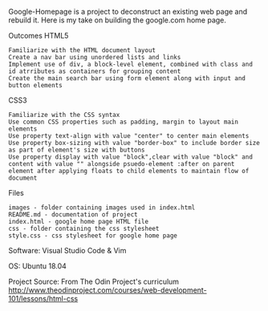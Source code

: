 Google-Homepage is a project to deconstruct an existing web page and rebuild it. Here is my take on building the google.com home page.

Outcomes
HTML5

    Familiarize with the HTML document layout
    Create a nav bar using unordered lists and links
    Implement use of div, a block-level element, combined with class and id atrributes as containers for grouping content
    Create the main search bar using form element along with input and button elements

CSS3

    Familiarize with the CSS syntax
    Use common CSS properties such as padding, margin to layout main elements
    Use property text-align with value "center" to center main elements
    Use property box-sizing with value "border-box" to include border size as part of element's size with buttons
    Use property display with value "block",clear with value "block" and content with value "" alongside psuedo-element :after on parent element after applying floats to child elements to maintain flow of document

Files

    images - folder containing images used in index.html
    README.md - documentation of project
    index.html - google home page HTML file
    css - folder containing the css stylesheet
    style.css - css stylesheet for google home page


Software: 
Visual Studio Code & Vim


OS:
Ubuntu 18.04


Project Source:
From The Odin Project's curriculum
http://www.theodinproject.com/courses/web-development-101/lessons/html-css
